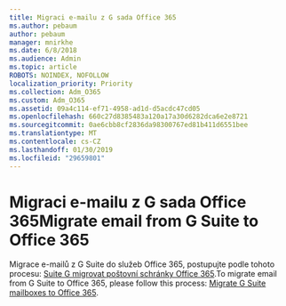 ```yaml
---
title: Migraci e-mailu z G sada Office 365
ms.author: pebaum
author: pebaum
manager: mnirkhe
ms.date: 6/8/2018
ms.audience: Admin
ms.topic: article
ROBOTS: NOINDEX, NOFOLLOW
localization_priority: Priority
ms.collection: Adm_O365
ms.custom: Adm_O365
ms.assetid: 09a4c114-ef71-4958-ad1d-d5acdc47cd05
ms.openlocfilehash: 660c27d8385483a120a17a30d6282dca6e2e8721
ms.sourcegitcommit: 0ae6cbb8cf2836da98300767ed81b411d6551bee
ms.translationtype: MT
ms.contentlocale: cs-CZ
ms.lasthandoff: 01/30/2019
ms.locfileid: "29659801"
---
```

# <a name="migrate-email-from-g-suite-to-office-365"></a><span data-ttu-id="3cc31-102">Migraci e-mailu z G sada Office 365</span><span class="sxs-lookup"><span data-stu-id="3cc31-102">Migrate email from G Suite to Office 365</span></span>

<span data-ttu-id="3cc31-103">Migrace e-mailů z G Suite do služeb Office 365, postupujte podle tohoto procesu: [Suite G migrovat poštovní schránky Office 365](https://support.office.com/article/migrate-g-suite-mailboxes-to-office-365-665dc56c-581c-4e35-8028-6bc1e8497016).</span><span class="sxs-lookup"><span data-stu-id="3cc31-103">To migrate email from G Suite to Office 365, please follow this process: [Migrate G Suite mailboxes to Office 365](https://support.office.com/article/migrate-g-suite-mailboxes-to-office-365-665dc56c-581c-4e35-8028-6bc1e8497016).</span></span>
  

